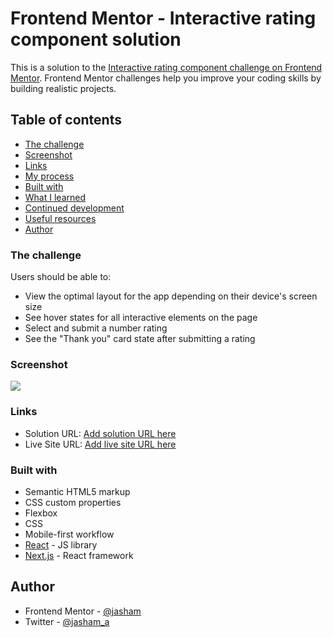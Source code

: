 # Frontend Mentor - Interactive rating component solution

This is a solution to the [Interactive rating component challenge on Frontend Mentor](https://www.frontendmentor.io/challenges/interactive-rating-component-koxpeBUmI). Frontend Mentor challenges help you improve your coding skills by building realistic projects.

## Table of contents

- [The challenge](#the-challenge)
- [Screenshot](#screenshot)
- [Links](#links)
- [My process](#my-process)
- [Built with](#built-with)
- [What I learned](#what-i-learned)
- [Continued development](#continued-development)
- [Useful resources](#useful-resources)
- [Author](#author)

### The challenge

Users should be able to:

- View the optimal layout for the app depending on their device's screen size
- See hover states for all interactive elements on the page
- Select and submit a number rating
- See the "Thank you" card state after submitting a rating

### Screenshot

![](./images/Screenshot.png)

### Links

- Solution URL: [Add solution URL here](https://github.com/jasham/interactive-rating-component-main)
- Live Site URL: [Add live site URL here](https://6314298d48c9b81f5109c395--cool-raindrop-791fc5.netlify.app/)

### Built with

- Semantic HTML5 markup
- CSS custom properties
- Flexbox
- CSS
- Mobile-first workflow
- [React](https://reactjs.org/) - JS library
- [Next.js](https://nextjs.org/) - React framework

## Author

- Frontend Mentor - [@jasham](https://www.frontendmentor.io/profile/jasham)
- Twitter - [@jasham_a](https://www.twitter.com/jasham_a)
